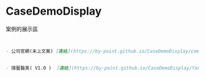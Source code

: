 # CaseDemoDisplay
案例的展示區


```markdown


- 公司官網(未上文案) [連結](https://by-point.github.io/CaseDemoDisplay/companyWeb/views/index/index.html)

  
- 揚藝醫美( V1.0 )  [連結](https://by-point.github.io/CaseDemoDisplay/Yanyi/views/index/index.html)



```

